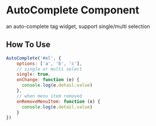 # AutoComplete Component

an auto-complete tag widget, support single/multi selection

## How To Use

```js
AutoComplete('#el', {
    options: ['a', 'b', 'c'],
    // single or multi select
    single: true,
    onChange: function (e) {
      console.log(e.detail.value)
    },
    // when menu item removed
    onRemoveMenuItem: function (e) {
      console.log(e.detail.value)
    }
})
```

